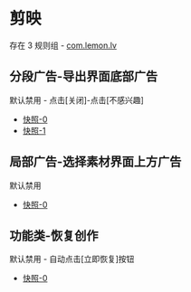 # 剪映

存在 3 规则组 - [com.lemon.lv](/src/apps/com.lemon.lv.ts)

## 分段广告-导出界面底部广告

默认禁用 - 点击[关闭]-点击[不感兴趣]

- [快照-0](https://i.gkd.li/i/14648627)
- [快照-1](https://i.gkd.li/i/14648626)

## 局部广告-选择素材界面上方广告

默认禁用

- [快照-0](https://i.gkd.li/i/14122865)

## 功能类-恢复创作

默认禁用 - 自动点击[立即恢复]按钮

- [快照-0](https://i.gkd.li/i/14292755)
